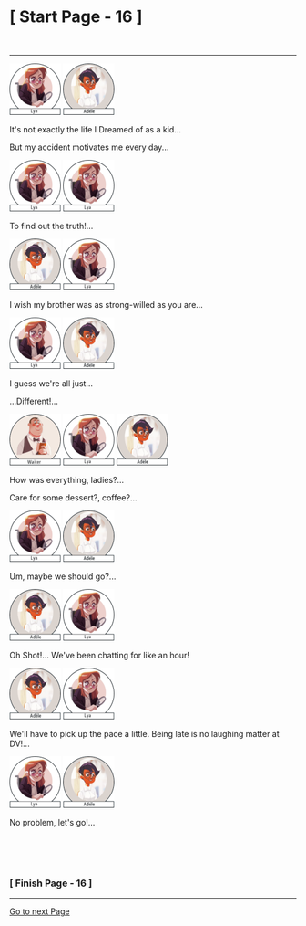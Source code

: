 #						     [ Start Page - 16 ]
<br>

---

![Lya](images/Lya-01.png)   ![Adéle](images/adele-1.png) 

It's not exactly the life I Dreamed of as a kid...

But my accident motivates me every day...

![Lya](images/Lya-01.png)   ![Lya](images/Lya-01.png)  

To find out the truth!...

 ![Adéle](images/adele-1.png)  ![Lya](images/Lya-01.png) 
 
 I wish my brother was as strong-willed as you are...
 
 ![Lya](images/Lya-01.png)   ![Adéle](images/adele-1.png)
 
I guess we're all just...

...Different!...

![Waiter](images/Waiter-90x90.png)  ![Lya](images/Lya-01.png)   ![Adéle](images/adele-1.png)

How was everything, ladies?...

Care for some dessert?, coffee?...

 ![Lya](images/Lya-01.png)   ![Adéle](images/adele-1.png)
 
 Um, maybe we should go?...
 
![Adéle](images/adele-1.png)  ![Lya](images/Lya-01.png)

Oh Shot!... We've been chatting for like an hour!

![Adéle](images/adele-1.png)  ![Lya](images/Lya-01.png)

We'll have to pick up the pace a little. Being late is no laughing matter at DV!...

 ![Lya](images/Lya-01.png)   ![Adéle](images/adele-1.png)
 
 No problem, let's go!...
 
 
 
  
   
  
 
<br>
<br>
<br>

###			             [ Finish Page - 16 ]

---

[Go to next Page](https://github.com/batistasilva/Lya-Comic-book/blob/main/Page-17.md)
